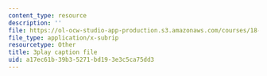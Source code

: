 ```yaml
---
content_type: resource
description: ''
file: https://ol-ocw-studio-app-production.s3.amazonaws.com/courses/18-06-linear-algebra-spring-2010/a17ec61b39b35271bd193e3c5ca75dd3_M0Sa8fLOajA.vtt
file_type: application/x-subrip
resourcetype: Other
title: 3play caption file
uid: a17ec61b-39b3-5271-bd19-3e3c5ca75dd3
---
```

